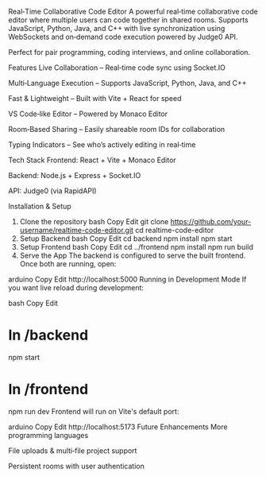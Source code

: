 Real‑Time Collaborative Code Editor
A powerful real‑time collaborative code editor where multiple users can code together in shared rooms.
Supports JavaScript, Python, Java, and C++ with live synchronization using WebSockets and on‑demand code execution powered by Judge0 API.

Perfect for pair programming, coding interviews, and online collaboration.

Features
Live Collaboration – Real‑time code sync using Socket.IO

Multi‑Language Execution – Supports JavaScript, Python, Java, and C++

Fast & Lightweight – Built with Vite + React for speed

VS Code‑like Editor – Powered by Monaco Editor

Room‑Based Sharing – Easily shareable room IDs for collaboration

Typing Indicators – See who’s actively editing in real‑time

Tech Stack
Frontend: React + Vite + Monaco Editor

Backend: Node.js + Express + Socket.IO

API: Judge0 (via RapidAPI)

Installation & Setup
1. Clone the repository
bash
Copy
Edit
git clone https://github.com/your-username/realtime-code-editor.git
cd realtime-code-editor
2. Setup Backend
bash
Copy
Edit
cd backend
npm install
npm start
3. Setup Frontend
bash
Copy
Edit
cd ../frontend
npm install
npm run build
4. Serve the App
The backend is configured to serve the built frontend.
Once both are running, open:

arduino
Copy
Edit
http://localhost:5000
Running in Development Mode
If you want live reload during development:

bash
Copy
Edit
# In /backend
npm start

# In /frontend
npm run dev
Frontend will run on Vite's default port:

arduino
Copy
Edit
http://localhost:5173
Future Enhancements
More programming languages

File uploads & multi‑file project support

Persistent rooms with user authentication

